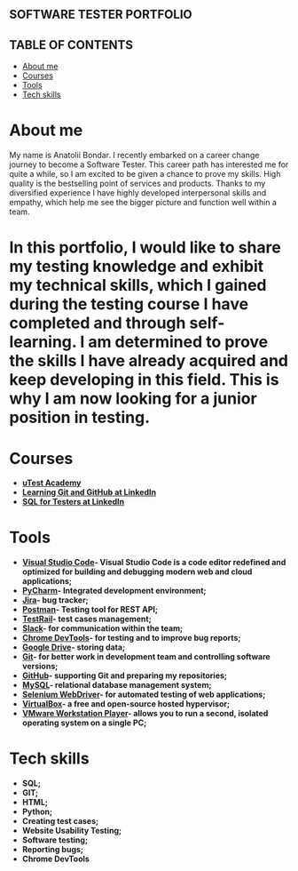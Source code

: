 <b><h2>SOFTWARE TESTER PORTFOLIO</h2></b>

<b><h2>TABLE OF CONTENTS</h2></b>
<ul><li><a href="https://github.com/BondarAnatolii/QA-Portfolio/#about-me">About me</a></li>
<li><a href="https://github.com/BondarAnatolii/QA-Portfolio/#courses">Courses</a></li>
<li><a href="https://github.com/BondarAnatolii/QA-Portfolio/#tools">Tools</a></li>
<li><a href="https://github.com/BondarAnatolii/QA-Portfolio/#tech-skills">Tech skills</a></li></ul>


<b><h1 id="about-me" text-align="justify">About me</h1></b>
My name is Anatolii Bondar. I recently embarked on a career change journey to become a Software Tester. This career path has interested me for quite a while, so I am excited to be given a chance to prove my skills. High quality is the bestselling point of services and products. Thanks to my diversified experience I have highly developed interpersonal skills and empathy, which help me see the bigger picture and function well within a team. 
<br><b><h1 id="about-me" text-align="justify"> In this portfolio, I would like to share my testing knowledge and exhibit my technical skills, which I gained during the testing course I have completed and through self-learning. I am determined to prove the skills I have already acquired and keep developing in this field. This is why I am now looking for a junior position in testing.

<b><h1 id="courses">Courses</h1></b>
<ul><li><a href="https://www.utest.com">uTest Academy</a></li>
<li><a href="https://www.linkedin.com/learning/certificates/77774448fae4698f60218d38e3abb5f618ae8ea8af59f5afff5f6cb99354284f?lipi=urn%3Ali%3Apage%3Ad_flagship3_profile_view_base%3BRhBZnIsZR%2Fm%2FOIQ5Oz4A9g%3D%3D">Learning Git and GitHub at LinkedIn</li>
<li><a href="https://www.linkedin.com/learning/certificates/453eeeca623770457159bad351a1d85980f441518344a7af29fd633e88dc194b">SQL for Testers at LinkedIn</a></li></ul>

<b><h1 id="tools">Tools</h1></b>
<ul><li><a href="https://code.visualstudio.com">Visual Studio Code</a>- Visual Studio Code is a code editor redefined and optimized for building and debugging modern web and cloud applications;</li>
<li><a href="https://www.jetbrains.com/pycharm/">PyCharm</a>- Integrated development environment;</li>
<li><a href="https://www.atlassian.com/pl/software/jira">Jira</a>- bug tracker;</li>
<li><a href="https://www.postman.com">Postman</a>- Testing tool for REST API;</li>
<li><a href="https://www.testrail.com">TestRail</a>- test cases management;</li>
<li><a href="https://slack.com">Slack</a>- for communication within the team;</li>
<li><a href="https://developer.chrome.com/docs/devtools">Chrome DevTools</a>- for testing and to improve bug reports;</li>
<li><a href="https://www.google.com/drive/">Google Drive</a>- storing data;</li>
<li><a href="https://www.git-scm.com">Git</a>- for better work in development team and controlling software versions;</li>
<li><a href="https://github.com">GitHub</a>- supporting Git and preparing my repositories;</li>
<li><a href="https://www.mysql.com">MySQL</a>- relational database management system;</li>
<li><a href="https://www.selenium.dev/downloads/">Selenium WebDriver</a>- for automated testing of web applications;</li>
<li><a href="https://www.virtualbox.org">VirtualBox</a>- a free and open-source hosted hypervisor;</li>
<li><a href="https://www.vmware.com/products/desktop-hypervisor.html">VMware Workstation Player</a>- allows you to run a second, isolated operating system on a single PC;</li></ul>

<b><h1 id="tech-skills">Tech skills</b></h1>
<ul><li>SQL;</li>
<li>GIT;</li>
<li>HTML;</li>
<li>Python;</li>
<li>Creating test cases;</li>
<li>Website Usability Testing;</li>
<li>Software testing;</li>
<li>Reporting bugs;</li>
<li>Chrome DevTools</li></ul>
